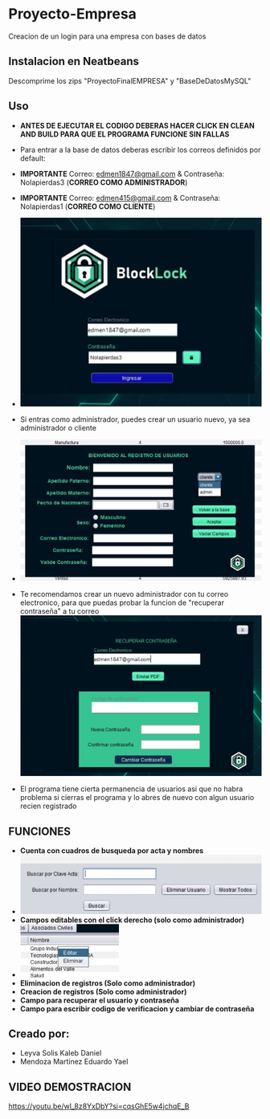 # Proyecto-Empresa
Creacion de un login para una empresa con bases de datos

Instalacion en Neatbeans
-------------------------
Descomprime los zips "ProyectoFinalEMPRESA" y "BaseDeDatosMySQL"

**Uso**
------------------------
- **ANTES DE EJECUTAR EL CODIGO DEBERAS HACER CLICK EN CLEAN AND BUILD PARA QUE EL PROGRAMA FUNCIONE SIN FALLAS**
- Para entrar a la base de datos deberas escribir los correos definidos por default:

- **IMPORTANTE** Correo: edmen1847@gmail.com & Contraseña: Nolapierdas3  (**CORREO COMO ADMINISTRADOR**)
- **IMPORTANTE** Correo: edmen415@gmail.com & Contraseña: Nolapierdas1   (**CORREO COMO CLIENTE**)
- ![img1](imagenes/img1.jpg)
  
- Si entras como administrador, puedes crear un usuario nuevo, ya sea administrador o cliente
- ![img1](imagenes/img5.jpg)
- Te recomendamos crear un nuevo administrador con tu correo electronico, para que puedas probar la funcion de "recuperar contraseña"
 a tu correo
![img1](imagenes/img6.jpg)
- El programa tiene cierta permanencia de usuarios asi que no habra problema si cierras el programa y lo abres de nuevo con algun usuario recien registrado

**FUNCIONES**
------------------------
- **Cuenta con cuadros de busqueda por acta y nombres**
- ![img1](imagenes/img3.jpg)
- **Campos editables con el click derecho (solo como administrador)**
- ![img1](imagenes/img4.jpg)
- **Eliminacion de registros (Solo como administrador)**
- **Creacion de registros (Solo como administrador)**
- **Campo para recuperar el usuario y contraseña**
- **Campo para escribir codigo de verificacion y cambiar de contraseña**

**Creado por:**
------------------------------
- Leyva Solis Kaleb Daniel
- Mendoza Martinez Eduardo Yael

**VIDEO DEMOSTRACION**
--------------------------------
https://youtu.be/wl_8z8YxDbY?si=cqsGhE5w4jchqE_B
